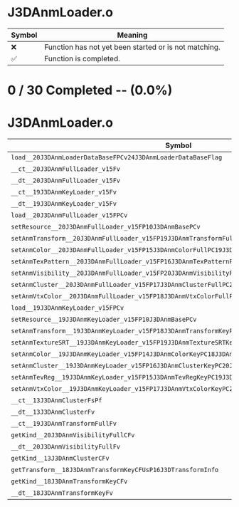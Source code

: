 # J3DAnmLoader.o
| Symbol | Meaning 
| ------------- | ------------- 
| :x: | Function has not yet been started or is not matching. 
| :white_check_mark: | Function is completed. 


# 0 / 30 Completed -- (0.0%)
# J3DAnmLoader.o
| Symbol | Decompiled? |
| ------------- | ------------- |
| `load__20J3DAnmLoaderDataBaseFPCv24J3DAnmLoaderDataBaseFlag` | :x: |
| `__ct__20J3DAnmFullLoader_v15Fv` | :x: |
| `__dt__20J3DAnmFullLoader_v15Fv` | :x: |
| `__ct__19J3DAnmKeyLoader_v15Fv` | :x: |
| `__dt__19J3DAnmKeyLoader_v15Fv` | :x: |
| `load__20J3DAnmFullLoader_v15FPCv` | :x: |
| `setResource__20J3DAnmFullLoader_v15FP10J3DAnmBasePCv` | :x: |
| `setAnmTransform__20J3DAnmFullLoader_v15FP19J3DAnmTransformFullPC23J3DAnmTransformFullData` | :x: |
| `setAnmColor__20J3DAnmFullLoader_v15FP15J3DAnmColorFullPC19J3DAnmColorFullData` | :x: |
| `setAnmTexPattern__20J3DAnmFullLoader_v15FP16J3DAnmTexPatternPC24J3DAnmTexPatternFullData` | :x: |
| `setAnmVisibility__20J3DAnmFullLoader_v15FP20J3DAnmVisibilityFullPC24J3DAnmVisibilityFullData` | :x: |
| `setAnmCluster__20J3DAnmFullLoader_v15FP17J3DAnmClusterFullPC21J3DAnmClusterFullData` | :x: |
| `setAnmVtxColor__20J3DAnmFullLoader_v15FP18J3DAnmVtxColorFullPC22J3DAnmVtxColorFullData` | :x: |
| `load__19J3DAnmKeyLoader_v15FPCv` | :x: |
| `setResource__19J3DAnmKeyLoader_v15FP10J3DAnmBasePCv` | :x: |
| `setAnmTransform__19J3DAnmKeyLoader_v15FP18J3DAnmTransformKeyPC22J3DAnmTransformKeyData` | :x: |
| `setAnmTextureSRT__19J3DAnmKeyLoader_v15FP19J3DAnmTextureSRTKeyPC23J3DAnmTextureSRTKeyData` | :x: |
| `setAnmColor__19J3DAnmKeyLoader_v15FP14J3DAnmColorKeyPC18J3DAnmColorKeyData` | :x: |
| `setAnmCluster__19J3DAnmKeyLoader_v15FP16J3DAnmClusterKeyPC20J3DAnmClusterKeyData` | :x: |
| `setAnmTevReg__19J3DAnmKeyLoader_v15FP15J3DAnmTevRegKeyPC19J3DAnmTevRegKeyData` | :x: |
| `setAnmVtxColor__19J3DAnmKeyLoader_v15FP17J3DAnmVtxColorKeyPC21J3DAnmVtxColorKeyData` | :x: |
| `__ct__13J3DAnmClusterFsPf` | :x: |
| `__dt__13J3DAnmClusterFv` | :x: |
| `__ct__19J3DAnmTransformFullFv` | :x: |
| `getKind__20J3DAnmVisibilityFullCFv` | :x: |
| `__dt__20J3DAnmVisibilityFullFv` | :x: |
| `getKind__13J3DAnmClusterCFv` | :x: |
| `getTransform__18J3DAnmTransformKeyCFUsP16J3DTransformInfo` | :x: |
| `getKind__18J3DAnmTransformKeyCFv` | :x: |
| `__dt__18J3DAnmTransformKeyFv` | :x: |
